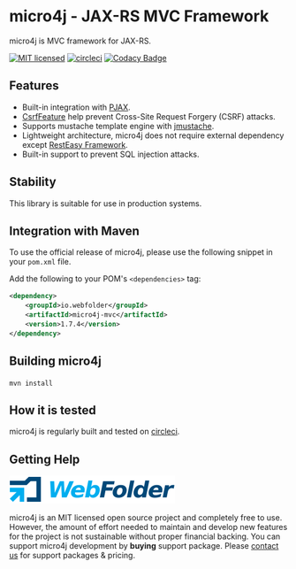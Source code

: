 micro4j - JAX-RS MVC Framework
================================

micro4j is MVC framework for JAX-RS.

[![MIT licensed](https://img.shields.io/badge/license-MIT-blue.svg)](https://github.com/micro4j/micro4j/blob/master/LICENSE.md)
[![circleci](https://img.shields.io/circleci/project/github/webfolderio/micro4j.svg?label=Build)](https://circleci.com/gh/webfolderio/micro4j)
[![Codacy Badge](https://api.codacy.com/project/badge/Grade/11300700026043b79cbef2a4f1b8f26d)](https://www.codacy.com/app/WebFolder/micro4j?utm_source=github.com&amp;utm_medium=referral&amp;utm_content=webfolderio/micro4j&amp;utm_campaign=Badge_Grade)

Features
--------
 * Built-in integration with [PJAX](https://github.com/defunkt/jquery-pjax).
 * [CsrfFeature](https://github.com/webfolderio/micro4j/blob/master/micro4j-mvc/src/main/java/io/webfolder/micro4j/mvc/csrf/CsrfFeature.java) help prevent Cross-Site Request Forgery (CSRF) attacks.
 * Supports mustache template engine with [jmustache](https://github.com/samskivert/jmustache).
 * Lightweight architecture, micro4j does not require external dependency except [RestEasy Framework](https://github.com/resteasy/resteasy).
 * Built-in support to prevent SQL injection attacks.

Stability
---------
This library is suitable for use in production systems.
 

Integration with Maven
----------------------

To use the official release of micro4j, please use the following snippet in your `pom.xml` file.

Add the following to your POM's `<dependencies>` tag:

```xml
<dependency>
    <groupId>io.webfolder</groupId>
    <artifactId>micro4j-mvc</artifactId>
    <version>1.7.4</version>
</dependency>
```
 
Building micro4j
----------------
`mvn install`

How it is tested
----------------
micro4j is regularly built and tested on [circleci](https://circleci.com/gh/webfolderio/micro4j).

Getting Help
--------------------------------------------------------------------------------------------

![WebFolder](https://raw.githubusercontent.com/webfolderio/micro4j/master/images/logo.png)

micro4j is an MIT licensed open source project and completely free to use. However, the amount of effort needed to maintain and develop new features for the project is not sustainable without proper financial backing. You can support micro4j development by 
**buying** support package. Please [contact us](https://webfolder.io/support) for support packages & pricing.

 
